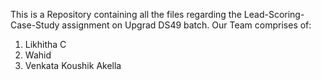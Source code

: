 This is a Repository containing all the files regarding the Lead-Scoring-Case-Study assignment on Upgrad DS49 batch. Our Team comprises of:
1. Likhitha C
2. Wahid 
3. Venkata Koushik Akella
